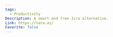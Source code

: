 ```yaml
---
tags:
  - Productivity
Description: A smart and free Jira alternative.
Link: https://tara.ai/
Favorite: false
---
```

